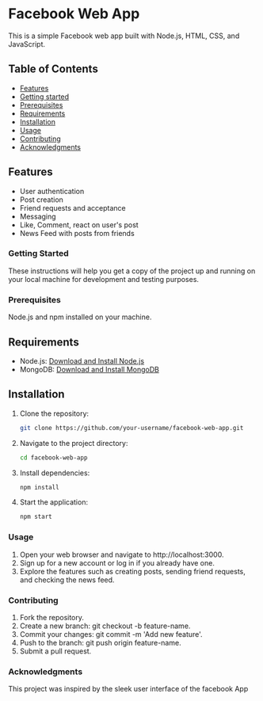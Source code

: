 # Facebook Web App

This is a simple Facebook web app built with Node.js, HTML, CSS, and JavaScript.

## Table of Contents

- [Features](#features)
- [Getting started](#getting-started)
- [Prerequisites](#prerequisites)
- [Requirements](#requirements)
- [Installation](#installation)
- [Usage](#usage)
- [Contributing](#contributing)
- [Acknowledgments](#acknowledgments)

## Features

- User authentication
- Post creation 
- Friend requests and acceptance
- Messaging
- Like, Comment, react on user's post
- News Feed with posts from friends

### Getting Started

These instructions will help you get a copy of the project up and running on your local machine for development and testing purposes.

### Prerequisites

Node.js and npm installed on your machine.

## Requirements

- Node.js: [Download and Install Node.js](https://nodejs.org/)
- MongoDB: [Download and Install MongoDB](https://www.mongodb.com/try/download/community)

## Installation

1. Clone the repository:

   ```bash
   git clone https://github.com/your-username/facebook-web-app.git

2. Navigate to the project directory:

   ```bash
   cd facebook-web-app

3. Install dependencies:

   ```bash
   npm install

4. Start the application:

   ```bash
   npm start

### Usage

1. Open your web browser and navigate to http://localhost:3000.
2. Sign up for a new account or log in if you already have one.
3. Explore the features such as creating posts, sending friend requests, and checking the news feed.

### Contributing

1. Fork the repository.
2. Create a new branch: git checkout -b feature-name.
3. Commit your changes: git commit -m 'Add new feature'.
4. Push to the branch: git push origin feature-name.
5. Submit a pull request.

### Acknowledgments

This project was inspired by the sleek user interface of the facebook App


